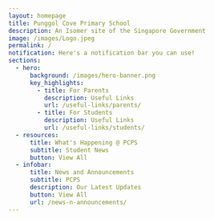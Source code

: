 ```yaml
---
layout: homepage
title: Punggol Cove Primary School
description: An Isomer site of the Singapore Government
image: /images/Logo.jpeg
permalink: /
notification: Here's a notification bar you can use!
sections:
  - hero:
      background: /images/hero-banner.png
      key_highlights:
        - title: For Parents
          description: Useful Links
          url: /useful-links/parents/
        - title: For Students
          description: Useful Links
          url: /useful-links/students/
  - resources:
      title: What's Happening @ PCPS
      subtitle: Student News
      button: View All
  - infobar:
      title: News and Announcements
      subtitle: PCPS
      description: Our Latest Updates
      button: View All
      url: /news-n-announcements/
---
```


